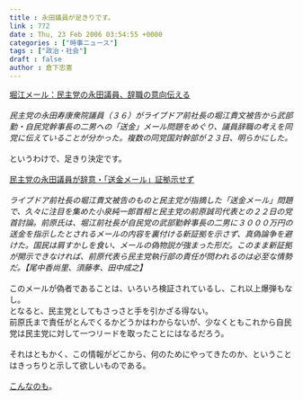 ```yaml
---
title : 永田議員が足きりです。
link : 772
date : Thu, 23 Feb 2006 03:54:55 +0000
categories : ["時事ニュース"]
tags : ["政治・社会"]
draft : false
author : 倉下忠憲
---
```


<A HREF="http://www.mainichi-msn.co.jp/today/news/20060223k0000e010065000c.html" TARGET="_blank">堀江メール：民主党の永田議員、辞職の意向伝える</A><BR><BR><I>民主党の永田寿康衆院議員（３６）がライブドア前社長の堀江貴文被告から武部勤・自民党幹事長の二男への「送金」メール問題をめぐり、議員辞職の考えを同党に伝えていることが分かった。複数の同党国対幹部が２３日、明らかにした。</I><BR><BR>というわけで、足きり決定です。<BR><BR><A HREF="http://www.mainichi-msn.co.jp/seiji/seitou/news/20060223k0000m010176000c.html" TARGET="_blank">民主党の永田議員が辞意・「送金メール」証拠示せず</A><BR><BR><I>ライブドア前社長の堀江貴文被告のものと民主党が指摘した「送金メール」問題で、久々に注目を集めた小泉純一郎首相と民主党の前原誠司代表との２２日の党首討論。前原氏は、堀江前社長が自民党の武部勤幹事長の二男に３０００万円の送金を指示したとされるメールの内容を裏付ける新証拠を示さず、真偽論争を避けた。国民は肩すかしを食い、メールの偽物説が強まった形だ。このまま新証拠が開示できなければ、前原代表ら民主党執行部の責任が問われるのは必至な情勢だ。【尾中香尚里、須藤孝、田中成之】</I><BR><BR>このメールが偽者であることは、いろいろ検証されているし、これ以上爆弾もなし。<BR>となると、民主党としてもさっさと手を引かざる得ない。<BR>前原氏まで責任がとんでくるかどうかはわからないが、少なくともこれから自民党は民主党に対して一つリードを取ったことにはなるだろう。<BR><BR>それはともかく、この情報がどこから、何のためにやってきたのか、ということはきっちりと示して欲しいものである。<BR><BR><A HREF="http://www.sv15.com/diary/horie.htm" TARGET="_blank">こんなのも</A>。<BR><br><br>

